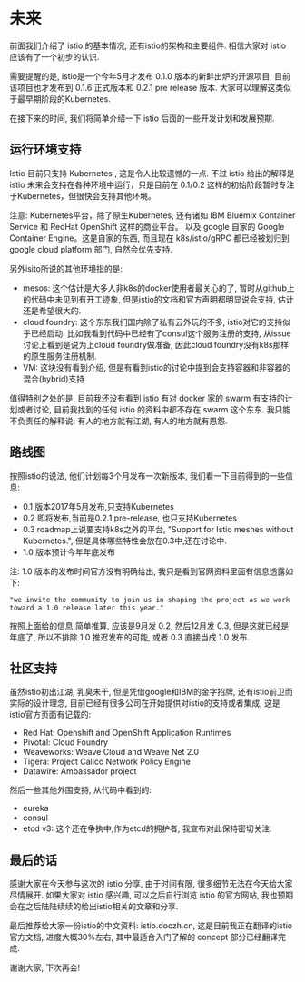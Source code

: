 # 未来

前面我们介绍了 istio 的基本情况, 还有istio的架构和主要组件. 相信大家对 istio 应该有了一个初步的认识.

需要提醒的是, istio是一个今年5月才发布 0.1.0 版本的新鲜出炉的开源项目, 目前该项目也才发布到 0.1.6 正式版本和 0.2.1 pre release 版本. 大家可以理解这类似于最早期阶段的Kubernetes.

在接下来的时间, 我们将简单介绍一下 istio 后面的一些开发计划和发展预期.

## 运行环境支持

Istio 目前只支持 Kubernetes , 这是令人比较遗憾的一点. 不过 istio 给出的解释是 istio 未来会支持在各种环境中运行，只是目前在 0.1/0.2 这样的初始阶段暂时专注于Kubernetes，但很快会支持其他环境。

注意: Kubernetes平台，除了原生Kubernetes, 还有诸如 IBM Bluemix Container Service 和 RedHat OpenShift 这样的商业平台。 以及 google 自家的 Google Container Engine。这是自家的东西, 而且现在 k8s/istio/gRPC 都已经被划归到 google cloud platform 部门, 自然会优先支持.

另外isito所说的其他环境指的是:

- mesos: 这个估计是大多人非k8s的docker使用者最关心的了, 暂时从github上的代码中未见到有开工迹象, 但是istio的文档和官方声明都明显说会支持, 估计还是希望很大的.
- cloud foundry: 这个东东我们国内除了私有云外玩的不多, istio对它的支持似乎已经启动. 比如我看到代码中已经有了consul这个服务注册的支持, 从issue讨论上看到是说为上cloud foundry做准备, 因此cloud foundry没有k8s那样的原生服务注册机制.
- VM: 这块没有看到介绍, 但是有看到istio的讨论中提到会支持容器和非容器的混合(hybrid)支持

值得特别之处的是, 目前我还没有看到 istio 有对 docker 家的 swarm 有支持的计划或者讨论, 目前我找到的任何 istio 的资料中都不存在 swarm 这个东东. 我只能不负责任的解释说: 有人的地方就有江湖, 有人的地方就有恩怨.

## 路线图

按照istio的说法, 他们计划每3个月发布一次新版本, 我们看一下目前得到的一些信息:

- 0.1 版本2017年5月发布,只支持Kubernetes
- 0.2 即将发布,当前是0.2.1 pre-release, 也只支持Kubernetes
- 0.3 roadmap上说要支持k8s之外的平台, "Support for Istio meshes without Kubernetes.", 但是具体哪些特性会放在0.3中,还在讨论中.
- 1.0 版本预计今年年底发布

注: 1.0 版本的发布时间官方没有明确给出, 我只是看到官网资料里面有信息透露如下:

	"we invite the community to join us in shaping the project as we work toward a 1.0 release later this year."

按照上面给的信息,简单推算, 应该是9月发 0.2, 然后12月发 0.3, 但是这就已经是年底了, 所以不排除 1.0 推迟发布的可能, 或者 0.3 直接当成 1.0 发布.

## 社区支持

虽然istio初出江湖, 乳臭未干, 但是凭借google和IBM的金字招牌, 还有istio前卫而实际的设计理念, 目前已经有很多公司在开始提供对istio的支持或者集成, 这是istio官方页面有记载的:

- Red Hat: Openshift and OpenShift Application Runtimes
- Pivotal: Cloud Foundry
- Weaveworks: Weave Cloud and Weave Net 2.0
- Tigera: Project Calico Network Policy Engine
- Datawire: Ambassador project

然后一些其他外围支持, 从代码中看到的:

- eureka
- consul
- etcd v3: 这个还在争执中,作为etcd的拥护者, 我宣布对此保持密切关注.

## 最后的话

感谢大家在今天参与这次的 istio 分享, 由于时间有限, 很多细节无法在今天给大家尽情展开. 如果大家对 istio 感兴趣, 可以之后自行浏览 istio 的官方网站, 我也预期会在之后陆陆续续的给出istio相关的文章和分享.

最后推荐给大家一份istio的中文资料: istio.doczh.cn, 这是目前我正在翻译的istio官方文档, 进度大概30%左右, 其中最适合入门了解的 concept 部分已经翻译完成.

谢谢大家, 下次再会!


